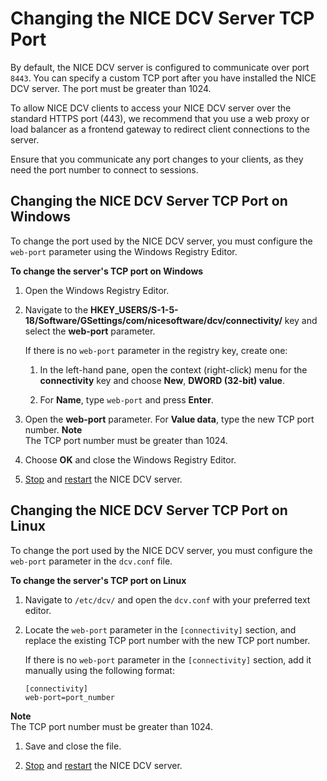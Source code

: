 # Changing the NICE DCV Server TCP Port<a name="manage-port"></a>

By default, the NICE DCV server is configured to communicate over port `8443`\. You can specify a custom TCP port after you have installed the NICE DCV server\. The port must be greater than 1024\.

To allow NICE DCV clients to access your NICE DCV server over the standard HTTPS port \(443\), we recommend that you use a web proxy or load balancer as a frontend gateway to redirect client connections to the server\.

Ensure that you communicate any port changes to your clients, as they need the port number to connect to sessions\.

## Changing the NICE DCV Server TCP Port on Windows<a name="manage-stop-port-windows"></a>

To change the port used by the NICE DCV server, you must configure the `web-port` parameter using the Windows Registry Editor\.

**To change the server's TCP port on Windows**

1. Open the Windows Registry Editor\.

1. Navigate to the **HKEY\_USERS/S\-1\-5\-18/Software/GSettings/com/nicesoftware/dcv/connectivity/** key and select the **web\-port** parameter\.

   If there is no `web-port` parameter in the registry key, create one:

   1. In the left\-hand pane, open the context \(right\-click\) menu for the **connectivity** key and choose **New**, **DWORD \(32\-bit\) value**\.

   1. For **Name**, type `web-port` and press **Enter**\.

1. Open the **web\-port** parameter\. For **Value data**, type the new TCP port number\.
**Note**  
The TCP port number must be greater than 1024\.

1. Choose **OK** and close the Windows Registry Editor\.

1. [Stop](manage-stop.md) and [restart](manage-start.md) the NICE DCV server\.

## Changing the NICE DCV Server TCP Port on Linux<a name="manage-stop-port-linux"></a>

To change the port used by the NICE DCV server, you must configure the `web-port` parameter in the `dcv.conf` file\.

**To change the server's TCP port on Linux**

1. Navigate to `/etc/dcv/` and open the `dcv.conf` with your preferred text editor\.

1. Locate the `web-port` parameter in the `[connectivity]` section, and replace the existing TCP port number with the new TCP port number\.

   If there is no `web-port` parameter in the `[connectivity]` section, add it manually using the following format:

   ```
   [connectivity]
   web-port=port_number
   ```
**Note**  
The TCP port number must be greater than 1024\.

1. Save and close the file\.

1. [Stop](manage-stop.md) and [restart](manage-start.md) the NICE DCV server\.